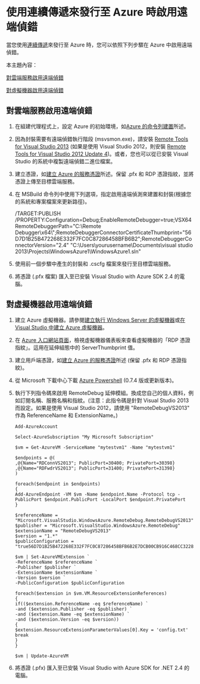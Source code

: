 <properties linkid="cloud-services-virtual-machines-dotnet-continuous-delivery-remote-debugging" urlDisplayName="Enable remote debugging with continuous delivery" pageTitle="Enable remote debugging with continuous delivery" metaKeywords="" description="Learn how to enable remote debugging when using continuous delivery to deploy to Azure." metaCanonical="" services="cloud-services,virtual machines" documentationCenter=".NET" title="Enable remote debugging when using continuous delivery to publish to Azure" authors="ghogen" solutions="" manager="" editor="" />

<tags ms.service="multiple" ms.workload="infrastructure-services" ms.tgt_pltfrm="vm-multiple" ms.devlang="dotnet" ms.topic="article" ms.date="01/01/1900" ms.author="ghogen"></tags>

# 使用連續傳遞來發行至 Azure 時啟用遠端偵錯

當您使用[連續傳遞][]來發行至 Azure 時，您可以依照下列步驟在 Azure 中啟用遠端偵錯。

本主題內容：

[對雲端服務啟用遠端偵錯][]

[對虛擬機器啟用遠端偵錯][]

## <a name="cloudservice"></a>對雲端服務啟用遠端偵錯

1.  在組建代理程式上，設定 Azure 的初始環境，如[Azure 的命令列建置][]所述。
2.  因為封裝需要有遠端偵錯執行階段 (msvsmon.exe)，請安裝 [Remote Tools for Visual Studio 2013][] (如果是使用 Visual Studio 2012，則安裝 [Remote Tools for Visual Studio 2012 Update 4][])。或者，您也可以從已安裝 Visual Studio 的系統中複製遠端偵錯二進位檔案。
3.  建立憑證，如[建立 Azure 的服務憑證][]所述。保留 .pfx 和 RDP 憑證指紋，並將憑證上傳至目標雲端服務。
4.  在 MSBuild 命令列中使用下列選項，指定啟用遠端偵測來建置和封裝(根據您的系統和專案檔案來更新路徑)。

    /TARGET:PUBLISH /PROPERTY:Configuration=Debug;EnableRemoteDebugger=true;VSX64RemoteDebuggerPath="C:\\Remote Debugger\\x64\\";RemoteDebuggerConnectorCertificateThumbprint="56D7D1B25B472268E332F7FC0C87286458BFB6B2";RemoteDebuggerConnectorVersion="2.4" "C:\\Users\\yourusername\\Documents\\visual studio 2013\\Projects\\WindowsAzure1\\WindowsAzure1.sln"

5.  使用前一個步驟中產生的封裝和 .cscfg 檔案來發行至目標雲端服務。
6.  將憑證 (.pfx 檔案) 匯入至已安裝 Visual Studio with Azure SDK 2.4 的電腦。

## <a name="virtualmachine"></a>對虛擬機器啟用遠端偵錯

1.  建立 Azure 虛擬機器。請參閱[建立執行 Windows Server 的虛擬機器][]或[在 Visual Studio 中建立 Azure 虛擬機器][]。
2.  在 [Azure 入口網站頁面][]，檢視虛擬機器儀表板來查看虛擬機器的「RDP 憑證指紋」。這用在延伸組態中的 ServerThumbprint 值。
3.  建立用戶端憑證，如[建立 Azure 的服務憑證][]所述 (保留 .pfx 和 RDP 憑證指紋)。
4.  從 Microsoft 下載中心下載 [Azure Powershell][] (0.7.4 版或更新版本)。
5.  執行下列指令碼來啟用 RemoteDebug 延伸模組。換成您自己的個人資料，例如訂閱名稱、服務名稱和指紋。(注意：此指令碼是針對 Visual Studio 2013 而設定。如果是使用 Visual Studio 2012，請使用 "RemoteDebugVS2013" 作為 ReferenceName 和 ExtensionName。)

        Add-AzureAccount

        Select-AzureSubscription "My Microsoft Subscription"

        $vm = Get-AzureVM -ServiceName "mytestvm1" -Name "mytestvm1"

        $endpoints = @(
        ,@{Name="RDConnVS2013"; PublicPort=30400; PrivatePort=30398}
        ,@{Name="RDFwdrVS2013"; PublicPort=31400; PrivatePort=31398}
        )

        foreach($endpoint in $endpoints)
        {
        Add-AzureEndpoint -VM $vm -Name $endpoint.Name -Protocol tcp -PublicPort $endpoint.PublicPort -LocalPort $endpoint.PrivatePort
        }

        $referenceName = "Microsoft.VisualStudio.WindowsAzure.RemoteDebug.RemoteDebugVS2013"
        $publisher = "Microsoft.VisualStudio.WindowsAzure.RemoteDebug"
        $extensionName = "RemoteDebugVS2013"
        $version = "1.*"
        $publicConfiguration = "true56D7D1B25B472268E332F7FC0C87286458BFB6B2E7DCB00CB916C468CC3228261D6E4EE45C8ED3C63039831398"

        $vm | Set-AzureVMExtension `
        -ReferenceName $referenceName `
        -Publisher $publisher `
        -ExtensionName $extensionName `
        -Version $version `
        -PublicConfiguration $publicConfiguration

        foreach($extension in $vm.VM.ResourceExtensionReferences)
        {   
        if(($extension.ReferenceName -eq $referenceName) `
        -and ($extension.Publisher -eq $publisher) `
        -and ($extension.Name -eq $extensionName) `
        -and ($extension.Version -eq $version))
        {
        $extension.ResourceExtensionParameterValues[0].Key = 'config.txt'
        break
        }
        }

        $vm | Update-AzureVM 

6.  將憑證 (.pfx) 匯入至已安裝 Visual Studio with Azure SDK for .NET 2.4 的電腦。

  [連續傳遞]: http://azure.microsoft.com/zh-tw/documentation/articles/cloud-services-dotnet-continuous-delivery/
  [對雲端服務啟用遠端偵錯]: #cloudservice
  [對虛擬機器啟用遠端偵錯]: #virtualmachine
  [Azure 的命令列建置]: http://msdn.microsoft.com/en-us/library/hh535755.aspx
  [Remote Tools for Visual Studio 2013]: http://www.microsoft.com/en-us/download/details.aspx?id=40781
  [Remote Tools for Visual Studio 2012 Update 4]: http://www.microsoft.com/en-us/download/details.aspx?id=38184
  [建立 Azure 的服務憑證]: http://msdn.microsoft.com/library/azure/gg432987.aspx
  [建立執行 Windows Server 的虛擬機器]: http://azure.microsoft.com/zh-tw/documentation/articles/virtual-machines-windows-tutorial/
  [在 Visual Studio 中建立 Azure 虛擬機器]: http://msdn.microsoft.com/en-us/library/azure/dn569263.aspx
  [Azure 入口網站頁面]: http://go.microsoft.com/fwlink/p/?LinkID=269851
  [Azure Powershell]: http://go.microsoft.com/?linkid=9811175&clcid=0x409
